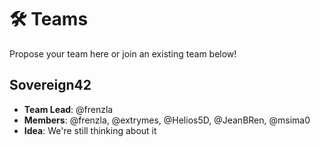 # 🛠 Teams

Propose your team here or join an existing team below!

## Sovereign42

- **Team Lead**: @frenzla
- **Members**: @frenzla, @extrymes, @Helios5D, @JeanBRen, @msima0
- **Idea**: We're still thinking about it

